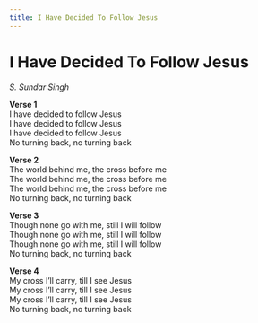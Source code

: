 ```yaml
---
title: I Have Decided To Follow Jesus
---
```


# I Have Decided To Follow Jesus

_S. Sundar Singh_

**Verse 1**  
I have decided to follow Jesus  
I have decided to follow Jesus  
I have decided to follow Jesus  
No turning back, no turning back 

**Verse 2**  
The world behind me, the cross before me  
The world behind me, the cross before me  
The world behind me, the cross before me  
No turning back, no turning back

**Verse 3**  
Though none go with me, still I will follow  
Though none go with me, still I will follow  
Though none go with me, still I will follow  
No turning back, no turning back

**Verse 4**  
My cross I’ll carry, till I see Jesus  
My cross I’ll carry, till I see Jesus  
My cross I’ll carry, till I see Jesus  
No turning back, no turning back
